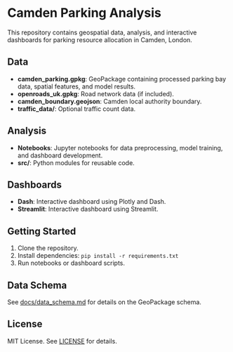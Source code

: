 # Camden Parking Analysis

This repository contains geospatial data, analysis, and interactive dashboards for parking resource allocation in Camden, London.

## Data

- **camden_parking.gpkg**: GeoPackage containing processed parking bay data, spatial features, and model results.
- **openroads_uk.gpkg**: Road network data (if included).
- **camden_boundary.geojson**: Camden local authority boundary.
- **traffic_data/**: Optional traffic count data.

## Analysis

- **Notebooks**: Jupyter notebooks for data preprocessing, model training, and dashboard development.
- **src/**: Python modules for reusable code.

## Dashboards

- **Dash**: Interactive dashboard using Plotly and Dash.
- **Streamlit**: Interactive dashboard using Streamlit.

## Getting Started

1. Clone the repository.
2. Install dependencies: `pip install -r requirements.txt`
3. Run notebooks or dashboard scripts.

## Data Schema

See [docs/data_schema.md](docs/data_schema.md) for details on the GeoPackage schema.

## License

MIT License. See [LICENSE](LICENSE) for details.
